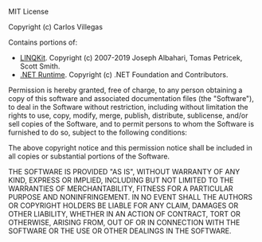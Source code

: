 MIT License

Copyright (c) Carlos Villegas

Contains portions of:
- [LINQKit](https://github.com/scottksmith95/LINQKit). Copyright (c) 2007-2019 Joseph Albahari, Tomas Petricek, Scott Smith.
- [.NET Runtime](https://github.com/dotnet/runtime). Copyright (c) .NET Foundation and Contributors.

Permission is hereby granted, free of charge, to any person obtaining a copy
of this software and associated documentation files (the "Software"), to deal
in the Software without restriction, including without limitation the rights
to use, copy, modify, merge, publish, distribute, sublicense, and/or sell
copies of the Software, and to permit persons to whom the Software is
furnished to do so, subject to the following conditions:

The above copyright notice and this permission notice shall be included in all
copies or substantial portions of the Software.

THE SOFTWARE IS PROVIDED "AS IS", WITHOUT WARRANTY OF ANY KIND, EXPRESS OR
IMPLIED, INCLUDING BUT NOT LIMITED TO THE WARRANTIES OF MERCHANTABILITY,
FITNESS FOR A PARTICULAR PURPOSE AND NONINFRINGEMENT. IN NO EVENT SHALL THE
AUTHORS OR COPYRIGHT HOLDERS BE LIABLE FOR ANY CLAIM, DAMAGES OR OTHER
LIABILITY, WHETHER IN AN ACTION OF CONTRACT, TORT OR OTHERWISE, ARISING FROM,
OUT OF OR IN CONNECTION WITH THE SOFTWARE OR THE USE OR OTHER DEALINGS IN THE
SOFTWARE.

